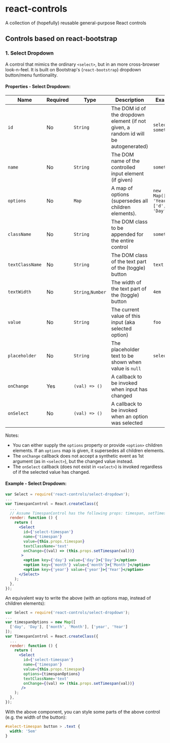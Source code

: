 # react-controls

A collection of (hopefully) reusable general-purpose React controls

## Controls based on react-bootstrap

### 1. Select Dropdown

A control that mimics the ordinary `<select>`, but in an more cross-browser look-n-feel.
It is built on Bootstrap's (`react-bootstrap`) dropdown button/menu funtionality.

#### Properties - Select Dropdown:

| Name | Required | Type | Description | Example |
| ---- | -------- | ---- | ----------- | --------|
| `id` | No | `String` | The DOM id of the dropdown element (if not given, a random id will be autogenerated)| `select-something` |
| `name` | No | `String` | The DOM name of the controlled input element (if given)| `something` |
| `options` | No | `Map` | A map of options (supersedes all children elements). | `new Map([['y', 'Year'], ['d', 'Day']'])` |
| `className` | No | `String` | The DOM class to be appended for the entire control| `something` |
| `textClassName` | No | `String` | The DOM class of the text part of the (toggle) button| `text` |
| `textWidth` | No | `String`,`Number` | The width of the text part of the (toggle) button| `4em` |
| `value` | No | `String` | The current value of this input (aka selected option) | `foo` |
| `placeholder` | No | `String` | The placeholder text to be shown when value is `null` | `select...` |
| `onChange` | Yes | `(val) => ()` | A callback to be invoked when input has changed|  |
| `onSelect` | No | `(val) => ()` | A callback to be invoked when an option was selected|  |

Notes:

 *  You can either supply the `options` property or provide `<option>` children elements. If an `options` map
    is given, it supersedes all children elements.
 *  The `onChange` callback does not accept a synthetic event as 1st argument (as in `<select>`),
    but the changed value instead.
 *  The `onSelect` callback (does not exist in `<select>`) is invoked regardless of if the selected 
    value has changed. 

#### Example - Select Dropdown:

```jsx
var Select = require('react-controls/select-dropdown');
...
var TimespanControl = React.createClass({
  ...
  // Assume TimespanControl has the following props: timespan, setTimespan
  render: function () {
    return (
      <Select
        id={'select-timespan'}
        name={'timespan'}
        value={this.props.timespan}
        textClassName='text'
        onChange={(val) => (this.props.setTimespan(val))}
       >
        <option key={'day'} value={'day'}>{'Day'}</option>
        <option key={'month'} value={'month'}>{'Month'}</option>
        <option key={'year'} value={'year'}>{'Year'}</option>
      </Select>
    );
  },
});
```

An equivalent way to write the above (with an options map, instead of children elements):

```jsx
var Select = require('react-controls/select-dropdown');
...
var timespanOptions = new Map([
  ['day', 'Day'], ['month', 'Month'], ['year', 'Year']
]);
var TimespanControl = React.createClass({
  ...
  render: function () {
    return (
      <Select
        id={'select-timespan'}
        name={'timespan'}
        value={this.props.timespan}
        options={timespanOptions}
        textClassName='text'
        onChange={(val) => (this.props.setTimespan(val))}
       />
    );
  },
});

```

With the above component, you can style some parts of the above control (e.g. the width of the button):

```css
#select-timespan button > .text {
  width: '5em'
}
```

